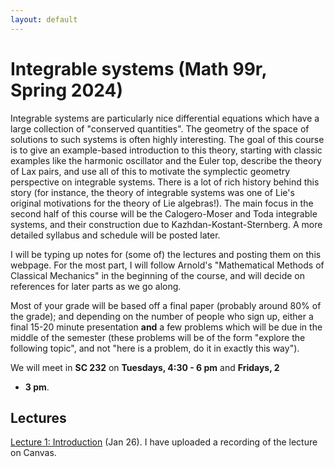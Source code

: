 ```yaml
---
layout: default
---
```

<script type="text/javascript" async=""
src="https://www.google-analytics.com/analytics.js"></script>
<script async=""
src="https://www.googletagmanager.com/gtag/js?id=UA-109004213-1"></script>
<script>
  window.dataLayer = window.dataLayer || [];
    function gtag(){dataLayer.push(arguments);}
      gtag('js', new Date());

        gtag('config', 'UA-109004213-1');
</script>
<script type="text/javascript"
src="https://cdn.mathjax.org/mathjax/latest/MathJax.js?config=TeX-AMS-MML_HTMLorMML">
</script>


<h1>Integrable systems (Math 99r, Spring 2024)</h1>

Integrable systems are particularly nice differential equations which have a
large collection of "conserved quantities". The geometry of the space of
solutions to such systems is often highly interesting. The goal of this course
is to give an example-based introduction to this theory, starting with classic
examples like the harmonic oscillator and the Euler top, describe the theory of
Lax pairs, and use all of this to motivate the symplectic geometry perspective
on integrable systems. There is a lot of rich history behind this story (for
instance, the theory of integrable systems was one of Lie's original motivations
for the theory of Lie algebras!).
The main focus in the second half of this course will be the Calogero-Moser and
Toda integrable systems, and their construction due to
Kazhdan-Kostant-Sternberg. A more detailed syllabus and schedule will be posted
later. 

I will be typing up notes for (some of) the lectures and posting them on
this webpage. For the most part, I will follow Arnold's "Mathematical Methods of
Classical Mechanics" in the beginning of the course, and will decide on
references for later parts as we go along.

Most of your grade will be based off a final paper (probably around 80% of the
grade); and depending on the number of people who sign up, either a final 15-20
minute presentation <b>and</b> a few problems which will be due in the middle of
the semester (these problems will be of the form "explore the following topic",
and not "here is a problem, do it in exactly this way").

We will meet in <b>SC 232</b> on <b>Tuesdays, 4:30 - 6 pm</b> and <b>Fridays, 2
- 3 pm</b>.

<h2>Lectures</h2>

<a href = "/files/math-99/lec1-math-99.pdf">Lecture 1: Introduction</a> (Jan
26). I have uploaded a recording of the lecture on Canvas.
